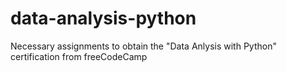 # data-analysis-python
Necessary assignments to obtain the "Data Anlysis with Python" certification from freeCodeCamp
